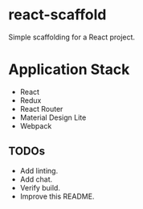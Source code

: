 # react-scaffold
Simple scaffolding for a React project.

# Application Stack
- React
- Redux
- React Router
- Material Design Lite
- Webpack

## TODOs
- Add linting.
- Add chat.
- Verify build.
- Improve this README.
